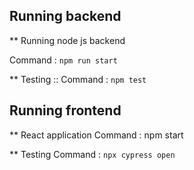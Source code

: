 ## Running backend

** Running node js backend

Command : `npm run start`

** Testing :: 
 Command : `npm test`

## Running frontend

** React application
Command : npm start

** Testing
Command : `npx cypress open`


